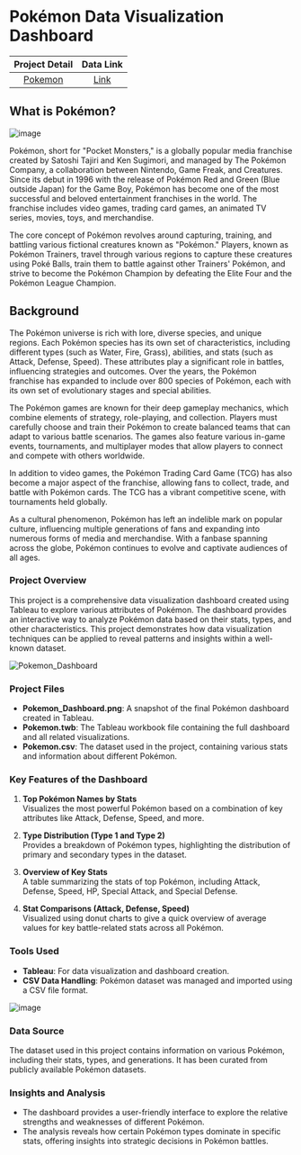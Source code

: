 # Pokémon Data Visualization Dashboard

| Project Detail | Data Link |
|:---------------:|:---------:|
| [Pokemon](https://github.com/J-hjr/Jerry_Huang_DS_Project_Portfolio/tree/main/Pokemon_Data_Visualization) | [Link](https://drive.google.com/drive/folders/1ZaPSj-JpwN0hbEd5a8KR73miCqsIS-2M) 


## What is Pokémon?
![image](https://github.com/user-attachments/assets/982d7a62-a201-4ef4-8a4b-6f3af2270160)

Pokémon, short for "Pocket Monsters," is a globally popular media franchise created by Satoshi Tajiri and Ken Sugimori, and managed by The Pokémon Company, a collaboration between Nintendo, Game Freak, and Creatures. Since its debut in 1996 with the release of Pokémon Red and Green (Blue outside Japan) for the Game Boy, Pokémon has become one of the most successful and beloved entertainment franchises in the world. The franchise includes video games, trading card games, an animated TV series, movies, toys, and merchandise.

The core concept of Pokémon revolves around capturing, training, and battling various fictional creatures known as "Pokémon." Players, known as Pokémon Trainers, travel through various regions to capture these creatures using Poké Balls, train them to battle against other Trainers' Pokémon, and strive to become the Pokémon Champion by defeating the Elite Four and the Pokémon League Champion.

## Background
The Pokémon universe is rich with lore, diverse species, and unique regions. Each Pokémon species has its own set of characteristics, including different types (such as Water, Fire, Grass), abilities, and stats (such as Attack, Defense, Speed). These attributes play a significant role in battles, influencing strategies and outcomes. Over the years, the Pokémon franchise has expanded to include over 800 species of Pokémon, each with its own set of evolutionary stages and special abilities.

The Pokémon games are known for their deep gameplay mechanics, which combine elements of strategy, role-playing, and collection. Players must carefully choose and train their Pokémon to create balanced teams that can adapt to various battle scenarios. The games also feature various in-game events, tournaments, and multiplayer modes that allow players to connect and compete with others worldwide.

In addition to video games, the Pokémon Trading Card Game (TCG) has also become a major aspect of the franchise, allowing fans to collect, trade, and battle with Pokémon cards. The TCG has a vibrant competitive scene, with tournaments held globally.

As a cultural phenomenon, Pokémon has left an indelible mark on popular culture, influencing multiple generations of fans and expanding into numerous forms of media and merchandise. With a fanbase spanning across the globe, Pokémon continues to evolve and captivate audiences of all ages.

### Project Overview

This project is a comprehensive data visualization dashboard created using Tableau to explore various attributes of Pokémon. The dashboard provides an interactive way to analyze Pokémon data based on their stats, types, and other characteristics. This project demonstrates how data visualization techniques can be applied to reveal patterns and insights within a well-known dataset.

![Pokemon_Dashboard](https://github.com/user-attachments/assets/fd702dd8-c950-4225-84ef-743144fd6323)

### Project Files

- **Pokemon_Dashboard.png**: A snapshot of the final Pokémon dashboard created in Tableau.
- **Pokemon.twb**: The Tableau workbook file containing the full dashboard and all related visualizations.
- **Pokemon.csv**: The dataset used in the project, containing various stats and information about different Pokémon.

### Key Features of the Dashboard

1. **Top Pokémon Names by Stats**  
   Visualizes the most powerful Pokémon based on a combination of key attributes like Attack, Defense, Speed, and more.

2. **Type Distribution (Type 1 and Type 2)**  
   Provides a breakdown of Pokémon types, highlighting the distribution of primary and secondary types in the dataset.

3. **Overview of Key Stats**  
   A table summarizing the stats of top Pokémon, including Attack, Defense, Speed, HP, Special Attack, and Special Defense.

4. **Stat Comparisons (Attack, Defense, Speed)**  
   Visualized using donut charts to give a quick overview of average values for key battle-related stats across all Pokémon.


### Tools Used

- **Tableau**: For data visualization and dashboard creation.
- **CSV Data Handling**: Pokémon dataset was managed and imported using a CSV file format.

![image](https://github.com/user-attachments/assets/b62d664c-d2a9-4c0f-bb71-7231a4f7e4d0)

### Data Source

The dataset used in this project contains information on various Pokémon, including their stats, types, and generations. It has been curated from publicly available Pokémon datasets.


### Insights and Analysis

- The dashboard provides a user-friendly interface to explore the relative strengths and weaknesses of different Pokémon.
- The analysis reveals how certain Pokémon types dominate in specific stats, offering insights into strategic decisions in Pokémon battles.

